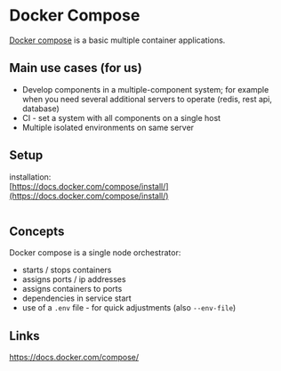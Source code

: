 
# Docker Compose

[Docker compose](https://docs.docker.com/compose/) is a basic multiple container applications.


## Main use cases (for us)
* Develop components in a multiple-component system; for example when you need several additional servers to operate (redis, rest api, database)
* CI - set a system with all components on a single host
* Multiple isolated environments on same server 


## Setup
installation:  
[https://docs.docker.com/compose/install/](https://docs.docker.com/compose/install/)
```shell
```

## Concepts
Docker compose is a single node orchestrator:
* starts / stops containers
* assigns ports / ip addresses
* assigns containers to ports
* dependencies in service start
* use of a `.env` file - for quick adjustments (also `--env-file`)





## Links

https://docs.docker.com/compose/  
